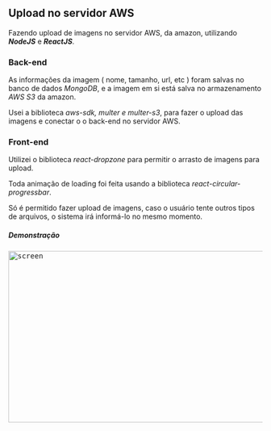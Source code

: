 ## Upload no servidor AWS

Fazendo upload de imagens no servidor AWS, da amazon, utilizando **_NodeJS_** e **_ReactJS_**.

### Back-end

As informações da imagem ( nome, tamanho, url, etc ) foram salvas no banco de dados _MongoDB_, e a imagem em si está salva no armazenamento _AWS S3_ da amazon.

Usei a biblioteca _aws-sdk, multer e multer-s3_, para fazer o upload das imagens e conectar o o back-end no servidor AWS.

### Front-end

Utilizei o biblioteca _react-dropzone_ para permitir o arrasto de imagens para upload.

Toda animação de loading foi feita usando a biblioteca _react-circular-progressbar_.

Só é permitido fazer upload de imagens, caso o usuário tente outros tipos de arquivos, o sistema irá informá-lo no mesmo momento.

##### Demonstração

<kbd><img src="https://github.com/viniciusmendite/PrintScreen/blob/master/uploadImage/uploadImage.gif" alt="screen" width="720" height="340" /></kbd>
